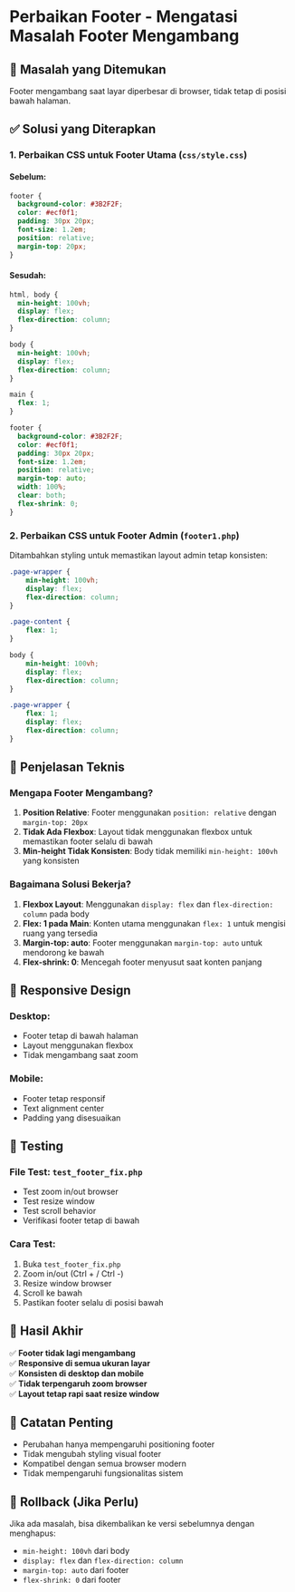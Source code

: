 # Perbaikan Footer - Mengatasi Masalah Footer Mengambang

## 🐛 Masalah yang Ditemukan
Footer mengambang saat layar diperbesar di browser, tidak tetap di posisi bawah halaman.

## ✅ Solusi yang Diterapkan

### 1. Perbaikan CSS untuk Footer Utama (`css/style.css`)

#### Sebelum:
```css
footer {
  background-color: #3B2F2F;
  color: #ecf0f1;
  padding: 30px 20px;
  font-size: 1.2em;
  position: relative;
  margin-top: 20px;
}
```

#### Sesudah:
```css
html, body {
  min-height: 100vh;
  display: flex;
  flex-direction: column;
}

body {
  min-height: 100vh;
  display: flex;
  flex-direction: column;
}

main {
  flex: 1;
}

footer {
  background-color: #3B2F2F;
  color: #ecf0f1;
  padding: 30px 20px;
  font-size: 1.2em;
  position: relative;
  margin-top: auto;
  width: 100%;
  clear: both;
  flex-shrink: 0;
}
```

### 2. Perbaikan CSS untuk Footer Admin (`footer1.php`)

Ditambahkan styling untuk memastikan layout admin tetap konsisten:

```css
.page-wrapper {
    min-height: 100vh;
    display: flex;
    flex-direction: column;
}

.page-content {
    flex: 1;
}

body {
    min-height: 100vh;
    display: flex;
    flex-direction: column;
}

.page-wrapper {
    flex: 1;
    display: flex;
    flex-direction: column;
}
```

## 🔧 Penjelasan Teknis

### Mengapa Footer Mengambang?
1. **Position Relative**: Footer menggunakan `position: relative` dengan `margin-top: 20px`
2. **Tidak Ada Flexbox**: Layout tidak menggunakan flexbox untuk memastikan footer selalu di bawah
3. **Min-height Tidak Konsisten**: Body tidak memiliki `min-height: 100vh` yang konsisten

### Bagaimana Solusi Bekerja?
1. **Flexbox Layout**: Menggunakan `display: flex` dan `flex-direction: column` pada body
2. **Flex: 1 pada Main**: Konten utama menggunakan `flex: 1` untuk mengisi ruang yang tersedia
3. **Margin-top: auto**: Footer menggunakan `margin-top: auto` untuk mendorong ke bawah
4. **Flex-shrink: 0**: Mencegah footer menyusut saat konten panjang

## 📱 Responsive Design

### Desktop:
- Footer tetap di bawah halaman
- Layout menggunakan flexbox
- Tidak mengambang saat zoom

### Mobile:
- Footer tetap responsif
- Text alignment center
- Padding yang disesuaikan

## 🧪 Testing

### File Test: `test_footer_fix.php`
- Test zoom in/out browser
- Test resize window
- Test scroll behavior
- Verifikasi footer tetap di bawah

### Cara Test:
1. Buka `test_footer_fix.php`
2. Zoom in/out (Ctrl + / Ctrl -)
3. Resize window browser
4. Scroll ke bawah
5. Pastikan footer selalu di posisi bawah

## 🎯 Hasil Akhir

✅ **Footer tidak lagi mengambang**  
✅ **Responsive di semua ukuran layar**  
✅ **Konsisten di desktop dan mobile**  
✅ **Tidak terpengaruh zoom browser**  
✅ **Layout tetap rapi saat resize window**

## 📝 Catatan Penting

- Perubahan hanya mempengaruhi positioning footer
- Tidak mengubah styling visual footer
- Kompatibel dengan semua browser modern
- Tidak mempengaruhi fungsionalitas sistem

## 🔄 Rollback (Jika Perlu)

Jika ada masalah, bisa dikembalikan ke versi sebelumnya dengan menghapus:
- `min-height: 100vh` dari body
- `display: flex` dan `flex-direction: column`
- `margin-top: auto` dari footer
- `flex-shrink: 0` dari footer 